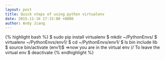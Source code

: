 ```yaml
---
layout: post
title: Quick steps of using python virtualenv
date: 2015-11-16 17:15:00 +0800
author: Andy Jiang
---
```


{% highlight bash %}
$ sudo pip install virtualenv
$ mkdir ~/PythonEnvs/
$ virtualenv ~/PythonEnvs/env1/
$ cd ~/PythonEnvs/env1/
$ ls
  bin include lib
$ source bin/activate
(env1)$ =>now you are in the virtual env
// To leave the virtual env
$ deactivate
{% endhighlight %}

